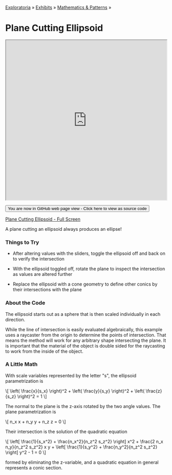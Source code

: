 [Exploratoria]( http://exploratoria.github.io ) &raquo; [Exhibits]( http://exploratoria.github.io/exhibits/ ) &raquo;
[Mathematics & Patterns]( http://exploratoria.github.io/exhibits/mathematics/ ) &raquo;

# Plane Cutting Ellipsoid

<iframe src=https://exploratoria.github.io/lib/code-edit-view/code-edit-view.html#https://exploratoria.github.io/exhibits/mathematics/plane-cutting-ellipsoid/plane-cutting-ellipsoid.html width=100% height=500px></iframe>

<span style="display: none">_View as a web page to see the content of this iframe_</span>

<span style="display: none"> [You are now in GitHub source code view - Click here to view as a web page]( http://exploratoria.github.io/exhibits/mathematics/plane-cutting-ellipsoid/index.html 'View file as a web page' ) </span>
<input type=button value="You are now in GitHub web page view - Click here to view as source code" onclick="window.location.href='https://github.com/exploratoria/exploratoria.github.io/tree/master/exhibits/mathematics/plane-cutting-ellipsoid/'" />

[Plane Cutting Ellipsoid - Full Screen](http://exploratoria.github.io/exhibits/mathematics/plane-cutting-ellipsoid/plane-cutting-ellipsoid.html)

A plane cutting an ellipsoid always produces an ellipse!

### Things to Try

* After altering values with the sliders, toggle the ellipsoid off and back on to verify the intersection

* With the ellipsoid toggled off, rotate the plane to inspect the intersection as values are altered further

* Replace the ellipsoid with a cone geometry to define other conics by their intersections with the plane
 
### About the Code

The ellipsoid starts out as a sphere that is then scaled individually in each direction.

While the line of intersection is easily evaluated algebraically, this example uses a raycaster from the origin to determine the points of intersection. That means the method will work for any arbitrary shape intersecting the plane. It is important that the material of the object is double sided for the raycasting to work from the inside of the object.

### A Little Math

With scale variables represented by the letter "s", the ellipsoid parametrization is

\\[ \left( \frac{x}{s\_x} \right)^2 + \left( \frac{y}{s\_y} \right)^2 + \left( \frac{z}{s\_z} \right)^2 = 1 \\]

The normal to the plane is the z-axis rotated by the two angle values. The plane parametrization is

\\[ n\_x x + n\_y y + n\_z z = 0 \\]

Their intersection is the solution of the quadratic equation

\\[ \left[ \frac{1}{s\_x^2} + \frac{n\_x^2}{n\_z^2 s\_z^2} \right] x^2 + \frac{2 n\_x n\_y}{n_z^2 s\_z^2} x y + \left[ \frac{1}{s\_y^2} + \frac{n\_y^2}{n\_z^2 s\_z^2} \right] y^2 - 1 = 0 \\]

formed by eliminating the z-variable, and a quadratic equation in general represents a conic section.

